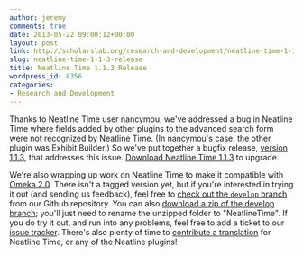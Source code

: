 ```yaml
---
author: jeremy
comments: true
date: 2013-05-22 09:00:12+00:00
layout: post
link: http://scholarslab.org/research-and-development/neatline-time-1-1-3-release/
slug: neatline-time-1-1-3-release
title: Neatline Time 1.1.3 Release
wordpress_id: 8356
categories:
- Research and Development
---
```


Thanks to Neatline Time user nancymou, we've addressed a bug in Neatline Time where fields added by other plugins to the advanced search form were not recognized by Neatline Time. (In nancymou's case, the other plugin was Exhibit Builder.) So we've put together a bugfix release, [version 1.1.3](http://omeka.org/add-ons/plugins/neatlinetime/), that addresses this issue. [Download Neatline Time 1.1.3](http://omeka.org/add-ons/plugins/neatlinetime/) to upgrade.

We're also wrapping up work on Neatline Time to make it compatible with [Omeka 2.0](http://omeka.org). There isn't a tagged version yet, but if you're interested in trying it out (and sending us feedback), feel free to [check out the `develop` branch](https://github.com/scholarslab/NeatlineTime/tree/develop/) from our Github repository. You can also [download a zip of the develop branch](https://github.com/scholarslab/NeatlineTime/archive/develop.zip); you'll just need to rename the unzipped folder to "NeatlineTime". If you do try it out, and run into any problems, feel free to add a ticket to our [issue tracker](http://github.com/scholarslab/NeatlineTime/issues). There's also plenty of time to [contribute a translation](http://www.scholarslab.org/research-and-development/translating-neatline/) for Neatline Time, or any of the Neatline plugins!
